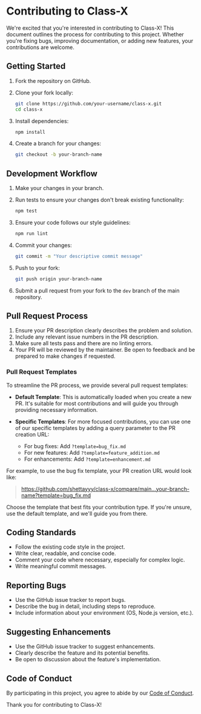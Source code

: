 # Contributing to Class-X

We're excited that you're interested in contributing to Class-X! This document outlines the process for contributing to this project. Whether you're fixing bugs, improving documentation, or adding new features, your contributions are welcome.

## Getting Started

1. Fork the repository on GitHub.
2. Clone your fork locally:

   ```bash
   git clone https://github.com/your-username/class-x.git
   cd class-x
   ```

3. Install dependencies:

   ```bash
   npm install
   ```

4. Create a branch for your changes:

   ```bash
   git checkout -b your-branch-name
   ```

## Development Workflow

1. Make your changes in your branch.
2. Run tests to ensure your changes don't break existing functionality:

   ```bash
   npm test
   ```

3. Ensure your code follows our style guidelines:

   ```bash
   npm run lint
   ```

4. Commit your changes:

   ```bash
   git commit -m "Your descriptive commit message"
   ```

5. Push to your fork:

   ```bash
   git push origin your-branch-name
   ```

6. Submit a pull request from your fork to the `dev` branch of the main repository.

## Pull Request Process

1. Ensure your PR description clearly describes the problem and solution.
2. Include any relevant issue numbers in the PR description.
3. Make sure all tests pass and there are no linting errors.
4. Your PR will be reviewed by the maintainer. Be open to feedback and be prepared to make changes if requested.

### Pull Request Templates

To streamline the PR process, we provide several pull request templates:

- **Default Template**: This is automatically loaded when you create a new PR. It's suitable for most contributions and will guide you through providing necessary information.

- **Specific Templates**: For more focused contributions, you can use one of our specific templates by adding a query parameter to the PR creation URL:
  - For bug fixes: Add `?template=bug_fix.md`
  - For new features: Add `?template=feature_addition.md`
  - For enhancements: Add `?template=enhancement.md`

For example, to use the bug fix template, your PR creation URL would look like:

> <https://github.com/shettayyy/class-x/compare/main...your-branch-name?template=bug_fix.md>

Choose the template that best fits your contribution type. If you're unsure, use the default template, and we'll guide you from there.

## Coding Standards

- Follow the existing code style in the project.
- Write clear, readable, and concise code.
- Comment your code where necessary, especially for complex logic.
- Write meaningful commit messages.

## Reporting Bugs

- Use the GitHub issue tracker to report bugs.
- Describe the bug in detail, including steps to reproduce.
- Include information about your environment (OS, Node.js version, etc.).

## Suggesting Enhancements

- Use the GitHub issue tracker to suggest enhancements.
- Clearly describe the feature and its potential benefits.
- Be open to discussion about the feature's implementation.

## Code of Conduct

By participating in this project, you agree to abide by our [Code of Conduct](CODE_OF_CONDUCT.md).

Thank you for contributing to Class-X!
